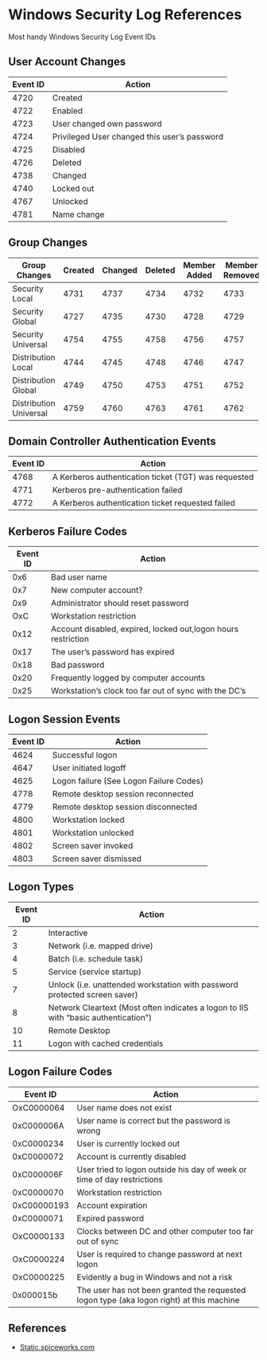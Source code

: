 # Windows Security Log References

Most handy Windows Security Log Event IDs

## User Account Changes

| Event ID | Action                                       |
| -------- | -------------------------------------------- |
| 4720     | Created                                      |
| 4722     | Enabled                                      |
| 4723     | User changed own password                    |
| 4724     | Privileged User changed this user’s password |
| 4725     | Disabled                                     |
| 4726     | Deleted                                      |
| 4738     | Changed                                      |
| 4740     | Locked out                                   |
| 4767     | Unlocked                                     |
| 4781     | Name change                                  |

## Group Changes

| Group Changes          | Created | Changed | Deleted | Member Added | Member Removed |
| ---------------------- | ------- | ------- | ------- | ------------ | -------------- |
| Security Local         | 4731    | 4737    | 4734    | 4732         | 4733           |
| Security Global        | 4727    | 4735    | 4730    | 4728         | 4729           |
| Security Universal     | 4754    | 4755    | 4758    | 4756         | 4757           |
| Distribution Local     | 4744    | 4745    | 4748    | 4746         | 4747           |
| Distribution Global    | 4749    | 4750    | 4753    | 4751         | 4752           |
| Distribution Universal | 4759    | 4760    | 4763    | 4761         | 4762           |

## Domain Controller Authentication Events

| Event ID | Action                                               |
| -------- | ---------------------------------------------------- |
| 4768     | A Kerberos authentication ticket (TGT) was requested |
| 4771     | Kerberos pre-authentication failed                   |
| 4772     | A Kerberos authentication ticket requested failed    |

## Kerberos Failure Codes

| Event ID | Action                                                        |
| -------- | ------------------------------------------------------------- |
| 0x6      | Bad user name                                                 |
| 0x7      | New computer account?                                         |
| 0x9      | Administrator should reset password                           |
| OxC      | Workstation restriction                                       |
| 0x12     | Account disabled, expired, locked out,logon hours restriction |
| 0x17     | The user’s password has expired                               |
| 0x18     | Bad password                                                  |
| 0x20     | Frequently logged by computer accounts                        |
| 0x25     | Workstation’s clock too far out of sync with the DC’s         |

## Logon Session Events

| Event ID | Action                                  |
| -------- | --------------------------------------- |
| 4624     | Successful logon                        |
| 4647     | User initiated logoff                   |
| 4625     | Logon failure (See Logon Failure Codes) |
| 4778     | Remote desktop session reconnected      |
| 4779     | Remote desktop session disconnected     |
| 4800     | Workstation locked                      |
| 4801     | Workstation unlocked                    |
| 4802     | Screen saver invoked                    |
| 4803     | Screen saver dismissed                  |

## Logon Types

| Event ID | Action                                                                              |
| -------- | ----------------------------------------------------------------------------------- |
| 2        | Interactive                                                                         |
| 3        | Network (i.e. mapped drive)                                                         |
| 4        | Batch (i.e. schedule task)                                                          |
| 5        | Service (service startup)                                                           |
| 7        | Unlock (i.e. unattended workstation with password protected screen saver)           |
| 8        | Network Cleartext (Most often indicates a logon to IIS with “basic authentication”) |
| 10       | Remote Desktop                                                                      |
| 11       | Logon with cached credentials                                                       |

## Logon Failure Codes

| Event ID    | Action                                                                                   |
| ----------- | ---------------------------------------------------------------------------------------- |
| OxC0000064  | User name does not exist                                                                 |
| 0xC000006A  | User name is correct but the password is wrong                                           |
| 0xC0000234  | User is currently locked out                                                             |
| 0xC0000072  | Account is currently disabled                                                            |
| 0xC000006F  | User tried to logon outside his day of week or time of day restrictions                  |
| 0xC0000070  | Workstation restriction                                                                  |
| 0xC00000193 | Account expiration                                                                       |
| 0xC0000071  | Expired password                                                                         |
| OxC0000133  | Clocks between DC and other computer too far out of sync                                 |
| OxC0000224  | User is required to change password at next logon                                        |
| OxC0000225  | Evidently a bug in Windows and not a risk                                                |
| 0x000015b   | The user has not been granted the requested logon type (aka logon right) at this machine |

## References

- [Static.spiceworks.com](https://static.spiceworks.com/attachments/post/0014/9751/quickref.pdf)
